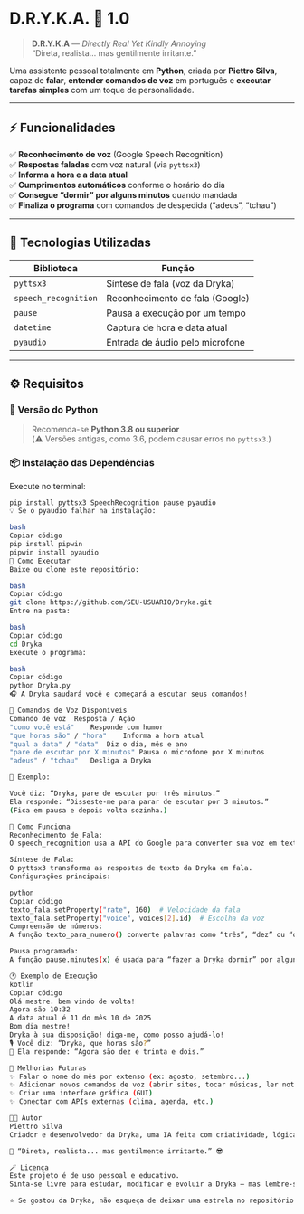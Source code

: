 # D.R.Y.K.A. 🤖 1.0

> **D.R.Y.K.A** — *Directly Real Yet Kindly Annoying*  
> “Direta, realista… mas gentilmente irritante.”

Uma assistente pessoal totalmente em **Python**, criada por **Piettro Silva**, capaz de **falar**, **entender comandos de voz** em português e **executar tarefas simples** com um toque de personalidade.

---

## ⚡ Funcionalidades

✅ **Reconhecimento de voz** (Google Speech Recognition)  
✅ **Respostas faladas** com voz natural (via `pyttsx3`)  
✅ **Informa a hora e a data atual**  
✅ **Cumprimentos automáticos** conforme o horário do dia  
✅ **Consegue “dormir” por alguns minutos** quando mandada  
✅ **Finaliza o programa** com comandos de despedida (“adeus”, “tchau”)  

---

## 🧩 Tecnologias Utilizadas

| Biblioteca | Função |
|-------------|--------|
| `pyttsx3` | Síntese de fala (voz da Dryka) |
| `speech_recognition` | Reconhecimento de fala (Google) |
| `pause` | Pausa a execução por um tempo |
| `datetime` | Captura de hora e data atual |
| `pyaudio` | Entrada de áudio pelo microfone |

---

## ⚙️ Requisitos

### 🐍 Versão do Python
> Recomenda-se **Python 3.8 ou superior**  
(⚠️ Versões antigas, como 3.6, podem causar erros no `pyttsx3`.)

### 📦 Instalação das Dependências

Execute no terminal:

```bash
pip install pyttsx3 SpeechRecognition pause pyaudio
💡 Se o pyaudio falhar na instalação:

bash
Copiar código
pip install pipwin
pipwin install pyaudio
🚀 Como Executar
Baixe ou clone este repositório:

bash
Copiar código
git clone https://github.com/SEU-USUARIO/Dryka.git
Entre na pasta:

bash
Copiar código
cd Dryka
Execute o programa:

bash
Copiar código
python Dryka.py
🎧 A Dryka saudará você e começará a escutar seus comandos!

💬 Comandos de Voz Disponíveis
Comando de voz	Resposta / Ação
"como você está"	Responde com humor
"que horas são" / "hora"	Informa a hora atual
"qual a data" / "data"	Diz o dia, mês e ano
"pare de escutar por X minutos"	Pausa o microfone por X minutos
"adeus" / "tchau"	Desliga a Dryka

🧠 Exemplo:

Você diz: “Dryka, pare de escutar por três minutos.”
Ela responde: “Disseste-me para parar de escutar por 3 minutos.”
(Fica em pausa e depois volta sozinha.)

🧠 Como Funciona
Reconhecimento de Fala:
O speech_recognition usa a API do Google para converter sua voz em texto.

Síntese de Fala:
O pyttsx3 transforma as respostas de texto da Dryka em fala.
Configurações principais:

python
Copiar código
texto_fala.setProperty("rate", 160)  # Velocidade da fala
texto_fala.setProperty("voice", voices[2].id)  # Escolha da voz
Compreensão de números:
A função texto_para_numero() converte palavras como “três”, “dez” ou “quarenta” em inteiros.

Pausa programada:
A função pause.minutes(x) é usada para “fazer a Dryka dormir” por alguns minutos.

🕐 Exemplo de Execução
kotlin
Copiar código
Olá mestre. bem vindo de volta!
Agora são 10:32
A data atual é 11 do mês 10 de 2025
Bom dia mestre!
Dryka à sua disposição! diga-me, como posso ajudá-lo!
🎙️ Você diz: “Dryka, que horas são?”
🧠 Ela responde: “Agora são dez e trinta e dois.”

🧩 Melhorias Futuras
✨ Falar o nome do mês por extenso (ex: agosto, setembro...)
✨ Adicionar novos comandos de voz (abrir sites, tocar músicas, ler notícias)
✨ Criar uma interface gráfica (GUI)
✨ Conectar com APIs externas (clima, agenda, etc.)

👨‍💻 Autor
Piettro Silva
Criador e desenvolvedor da Dryka, uma IA feita com criatividade, lógica e um toque de personalidade.

💬 “Direta, realista... mas gentilmente irritante.” 😎

🪄 Licença
Este projeto é de uso pessoal e educativo.
Sinta-se livre para estudar, modificar e evoluir a Dryka — mas lembre-se de dar os créditos 😉

⭐ Se gostou da Dryka, não esqueça de deixar uma estrela no repositório! 
